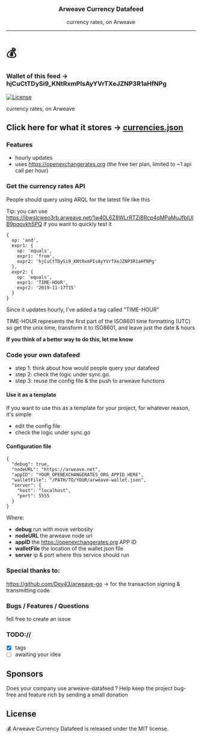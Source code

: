 
<p align="center">
  <h3 align="center">Arweave Currency Datafeed</h3>
  <p align="center">currency rates, on Arweave</p>
</p>

---
# :moneybag:

### Wallet of this feed -> hjCuCtTDySi9_KNtRxmPIsAyYVrTXeJZNP3R1aHfNPg

[![License](http://img.shields.io/badge/license-MIT-blue.svg)](https://github.com/AndreiD/arweave-ipfs-bridge/blob/master/LICENSE)

currency rates, on Arweave

## Click here for what it stores -> <a href="./currencies.json">currencies.json</a>

### Features

- hourly updates
- uses https://openexchangerates.org (the free tier plan, limited to ~1 api call per hour)


### Get the currency rates API

People should query using ARQL for the latest file like this

Tip: you can use https://ibwslcweo3rb.arweave.net/1w40L6Z8WLrRTZiBRcp4qMPaMuJfblUlB9pqovkh5PQ 
if you want to quickly test it

~~~~
{
  op: 'and',
  expr1: {
    op: 'equals',
    expr1: 'from',
    expr2: 'hjCuCtTDySi9_KNtRxmPIsAyYVrTXeJZNP3R1aHfNPg'
  },
  expr2: {
    op: 'equals',
    expr1: 'TIME-HOUR',
    expr2: '2019-11-17T15'
  }
}
~~~~

Since it updates hourly, I've added a tag called "TIME-HOUR"

TIME-HOUR represents the first part of the ISO8601 time formatting (UTC)
so get the unix time, transform it to ISO8601, and leave just the date & hours

**If you think of a better way to do this, let me know**

### Code your own datafeed 

- step 1: think about how would people query your datafeed
- step 2: check the logic under sync.go.
- step 3: reuse the config file & the push to arweave functions

#### Use it as a template

If you want to use this as a template for your project, for whatever reason, it's simple

- edit the config file
- check the logic under sync.go

#### Configuration file

~~~~
{
  "debug": true,
  "nodeURL": "https://arweave.net",
  "appID": "YOUR_OPENEXCHANGERATES_ORG_APPID_HERE",
  "walletFile": "/PATH/TO/YOUR/arweave-wallet.json",
  "server": {
    "host": "localhost",
    "port": 5555
  }
}
~~~~

Where:

- **debug** run with move verbosity
- **nodeURL** the arweave node url
- **appID** the https://openexchangerates.org APP ID
- **walletFile** the location of the wallet.json file
- **server** ip & port where this service should run

### Special thanks to:

https://github.com/Dev43/arweave-go -> for the transaction signing & transmitting code

### Bugs / Features / Questions

fell free to create an issue

### TODO://

- [x] tags
- [ ] awaiting your idea

## Sponsors

Does your company use arweave-datafeed ? Help keep the project bug-free and feature rich by sending a small donation


## License

:moneybag: Arweave Currency Datafeed  is released under the MIT license.
